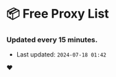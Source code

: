 # :package: Free Proxy List
### Updated every 15 minutes.

- Last updated: `2024-07-18 01:42`

:heart:
